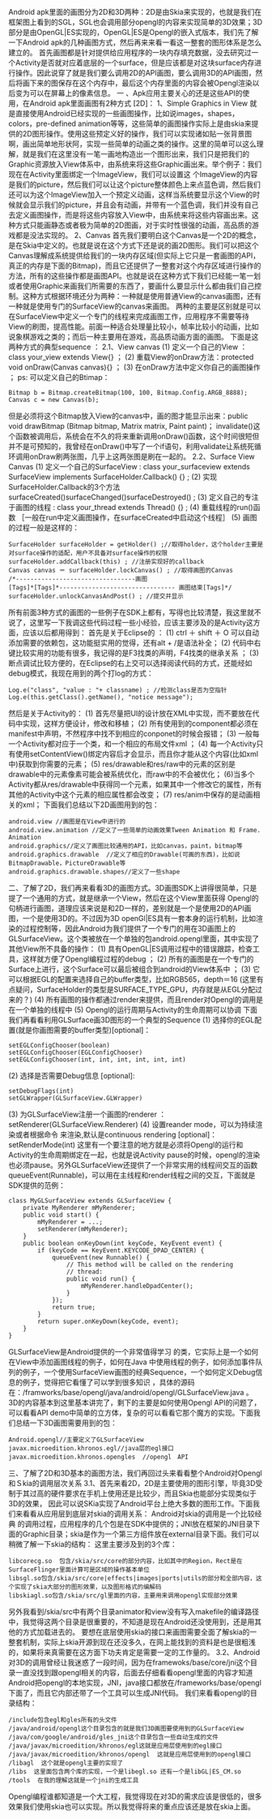 Android apk里面的画图分为2D和3D两种：2D是由Skia来实现的，也就是我们在框架图上看到的SGL，SGL也会调用部分opengl的内容来实现简单的3D效果；3D部分是由OpenGL|ES实现的，OpenGL|ES是Opengl的嵌入式版本，我们先了解一下Android apk的几种画图方式，然后再来来看一看这一整套的图形体系是怎么建立的。
首先画图都是针对提供给应用程序的一块内存填充数据，没去研究过一个Activity是否就对应着底层的一个surface，但是应该都是对这块surface内存进行操作。因此说穿了就是我们要么调用2D的API画图，要么调用3D的API画图，然后将画下来的图保存在这个内存中，最后这个内存里面的内容会被Opengl渲染以后变为可以在屏幕上的像素信息。
一 、Apk应用主要关心的还是这些API的使用，在Android apk里面画图有2种方式 [2D]：
1、Simple Graphics in View
就是直接使用Android已经实现的一些画图操作，比如说images，shapes，colors，pre-defined animation等等，这些简单的画图操作实际上是由skia来提供的2D图形操作。使用这些预定义好的操作，我们可以实现诸如贴一张背景图啊，画出简单地形状阿，实现一些简单的动画之类的操作。这里的简单可以这么理解，就是我们在这里没有一笔一画地构造出一个图形出来，我们只是把我们的Graphic资源放入View体系中，由系统来将这些Graphic画出来。举个例子：我们现在在Activity里面绑定一个ImageView，我们可以设置这 个ImageView的内容是我们的picture，然后我们可以让这个picture整体颜色上来点蓝色调，然后我们还可以为这个ImageView加入一个预定义动画，这样当系统要显示这个View的时候就会显示我们的picture，并且会有动画，并带有一个蓝色调，我们并没有自己去定义画图操作，而是将这些内容放入View中，由系统来将这些内容画出来。这种方式只能画静态或者极为简单的2D图画，对于实时性很强的动画，高品质的游戏都是没法实现的。
2、Canvas
首先我们要明白这个Canvas是一个2D的概念，是在Skia中定义的。也就是说在这个方式下还是说的画2D图形。我们可以把这个Canvas理解成系统提供给我们的一块内存区域(但实际上它只是一套画图的API，真正的内存是下面的Bitmap)，而且它还提供了一整套对这个内存区域进行操作的方法，所有的这些操作都是画图API。也就是说在这种方式下我们已经能一笔一划或者使用Graphic来画我们所需要的东西了，要画什么要显示什么都由我们自己控制。这种方式根据环境还分为两种：一种就是使用普通View的canvas画图，还有一种就是使用专门的SurfaceView的canvas来画图。 两种的主要是区别就是可以在SurfaceView中定义一个专门的线程来完成画图工作，应用程序不需要等待View的刷图，提高性能。前面一种适合处理量比较小，帧率比较小的动画，比如说象棋游戏之类的；而后一种主要用在游戏，高品质动画方面的画图。
下面是这两种方式的典型sequence ：
2.1、View canvas
(1)  定义一个自己的View ：class your_view extends View{}  ；
(2)  重载View的onDraw方法：protected void onDraw(Canvas canvas){} ；
(3)  在onDraw方法中定义你自己的画图操作 ；
ps: 可以定义自己的Btimap：
```  
Bitmap b = Bitmap.createBitmap(100, 100, Bitmap.Config.ARGB_8888);
Canvas c = new Canvas(b);
```
但是必须将这个Bitmap放入View的canvas中，画的图才能显示出来：public void drawBitmap (Bitmap bitmap, Matrix matrix, Paint paint)；
invalidate()这个函数被调用后，系统会在不久的将来重新调用onDraw()函数，这个时间很短但并不是可预知的，我曾经在onDraw()中写了一个if语句，利用validate让系统死循环调用onDraw刷两张图，几乎上这两张图是刷在一起的。
2.2、Surface View Canvas
(1)  定义一个自己的SurfaceView : class your_surfaceview extends SurfaceView  implements SurfaceHolder.Callback() {}  ;
(2)  实现SurfaceHolder.Callback的3个方法surfaceCreated()surfaceChanged()surfaceDestroyed() ;
(3)  定义自己的专注于画图的线程  : class your_thread extends Thread() {} ;
(4)  重载线程的run()函数  ［一般在run中定义画图操作，在surfaceCreated中启动这个线程］
(5)  画图的过程一般是这样的：
```  
SurfaceHolder surfaceHolder = getHolder() ;//取得holder，这个holder主要是对surface操作的适配，用户不具备对surface操作的权限
surfaceHolder.addCallback(this) ; //注册实现好的callback
Canvas canvas ＝ surfaceHolder.lockCanvas() ; //取得画图的Canvas
/*---------------------------------画图
[Tags]*[Tags]*-------------------------------- 画图结束[Tags]*/
surfaceHolder.unlockCanvasAndPost() ; //提交并显示
```
所有前面3种方式的画图的一些例子在SDK上都有，写得也比较清楚，我这里就不说了，这里写一下我调这些代码过程一些小经验，应该主要涉及的是Activity这方面，应该以后都用得到：
首先是关于Eclipse的 ：
(1) ctrl ＋ shift ＋ O 可以自动添加需要的依赖包，这功能挺实用的觉得，还有alt + /是语法补全；
(2) 代码中右键比较实用的功能有很多，我记得的是F3找类的声明，F4找类的继承关系 ；
(3) 断点调试比较方便的，在Eclipse的右上交可以选择阅读代码的方式，还能经如debug模式，我现在用到的两个打log的方式：
```  
Log.e("class", "value : "+ classname) ; //检测class是否为空指针
Log.e(this.getClass().getName(), "notice message");
```
然后是关于Activity的：
(1) 首先尽量把UI的设计放在XML中实现，而不要放在代码中实现，这样方便设计，修改和移植；
(2) 所有使用到的component都必须在manifest中声明，不然程序中找不到相应的conponet的时候会报错；
(3) 一般每一个Activity都对应于一个类，和一个相应的布局文件xml ；
(4) 每一个Activity只有使用setContentView()绑定内容后才会显示，而且你才能从这个内容(比如xml中)获取到你需要的元素；
(5) res/drawable和res/raw中的元素的区别是drawable中的元素像素可能会被系统优化，而raw中的不会被优化；
(6)当多个Activity都从res/drawable中获得同一个元素，如果其中一个修改它的属性，所有其他的Activity中这个元素的相应属性都会改变；
(7) res/anim中保存的是动画相关的xml；
下面我们总结以下2D画图用到的包：
```  
android.view //画图是在View中进行的
android.view.animation //定义了一些简单的动画效果Tween Animation 和 Frame. Animation
android.graphics//定义了画图比较通用的API，比如canvas，paint，bitmap等
android.graphics.drawable  //定义了相应的Drawable(可画的东西)，比如说BitmapDrawable，PictureDrawable等
android.graphics.drawable.shapes//定义了一些shape
```
二、了解了2D，我们再来看看3D的画图方式。3D画图SDK上讲得很简单，只是提了一个通用的方式，就是继承一个View，然后在这个View里面获得 Opengl的句柄进行画图，道理应该来说是和2D一样的，差别就是一个是使用2D的API画图，一个是使用3D的。不过因为3D openGl|ES具有一套本身的运行机制，比如渲染的过程控制等，因此Android为我们提供了一个专门的用在3D画图上的GLSurfaceView。这个类被放在一个单独的包android.opengl里面，其中实现了其他View所不具备的操作：
(1) 具有OpenGL|ES调用过程中的错误跟踪，检查工具，这样就方便了Opengl编程过程的debug ；
(2) 所有的画图是在一个专门的Surface上进行，这个Surface可以最后被组合到android的View体系中 ；
(3) 它可以根据EGL的配置来选择自己的buffer类型，比如RGB565，depth＝16
 (这里有点疑问，SurfaceHolder的类型是SURFACE_TYPE_GPU，内存就是从EGL分配过来的？)
(4) 所有画图的操作都通过render来提供，而且render对Opengl的调用是在一个单独的线程中
(5) Opengl的运行周期与Activity的生命周期可以协调
下面我们再看看利用GLSurface画3D图形的一个典型的Sequence
(1)  选择你的EGL配置(就是你画图需要的buffer类型)[optional]：
```  
setEGLConfigChooser(boolean)
setEGLConfigChooser(EGLConfigChooser) 
setEGLConfigChooser(int, int, int, int, int, int)
```
(2) 选择是否需要Debug信息 [optional]:
```  
setDebugFlags(int)
setGLWrapper(GLSurfaceView.GLWrapper)
```
(3) 为GLSurfaceView注册一个画图的renderer ： setRenderer(GLSurfaceView.Renderer)
(4) 设置reander mode，可以为持续渲染或者根据命令 来渲染,默认是continuous rendering [optional]： setRenderMode(int)
这里有一个要注意的地方就是必须将Opengl的运行和Activity的生命周期绑定在一起，也就是说Activity pause的时候，opengl的渲染也必须pause。另外GLSurfaceView还提供了一个非常实用的线程间交互的函数queueEvent(Runnable)，可以用在主线程和render线程之间的交互，下面就是SDK提供的范例：
```  
class MyGLSurfaceView extends GLSurfaceView {
	private MyRenderer mMyRenderer;
	public void start() {
		mMyRenderer = ...;
		setRenderer(mMyRenderer);
	}
	public boolean onKeyDown(int keyCode, KeyEvent event) {
		if (keyCode == KeyEvent.KEYCODE_DPAD_CENTER) {
			queueEvent(new Runnable() {
				// This method will be called on the rendering
				// thread:
				public void run() {
					mMyRenderer.handleDpadCenter();
				}
			});
			return true;
		}
		return super.onKeyDown(keyCode, event);
	}
}
```
GLSurfaceView是Android提供的一个非常值得学习 的类，它实际上是一个如何在View中添加画图线程的例子，如何在Java 中使用线程的例子，如何添加事件队列的例子，一个使用SurfaceView画图的经典Sequence，一个如何定义Debug信息的例子，觉得把它看懂了可以学到很多知识 ，具体的源码在：/framworks/base/opengl/java/android/opengl/GLSurfaceView.java 。
3D的内容基本到这里基本讲完了，剩下的主要是如何使用Opengl API的问题了，可以看看API demo中简单的立方体，复杂的可以看看它那个魔方的实现。下面我们总结一下3D画图需要用到的包：
```  
Android.opengl//主要定义了GLSurfaceView
javax.microedition.khronos.egl//java层的egl接口
javax.microedition.khronos.opengles  //opengl　API
```
三、了解了2D和3D基本的画图方法，我们再回过头来看看整个Android对Opengl和Ｓkia的调用层次关系
3.1、首先来看2D，2D是主要使用的图形引擎，毕竟3D受制于其过高的硬件要求在手机上使用还是比较少，而且Skia也能部分实现类似于3D的效果， 因此可以说SKia实现了Android平台上绝大多数的图形工作。下面我们来看看从应用层到底层对skia的调用关系： 
Android对skia的调用是一个比较经典 的调用过程，应用程序的几个包是在SDK中提供的；JNI放在框架的JNI目录下面的Graphic目录；skia是作为一个第三方组件放在external目录下面。我们可以稍微了解一下skia的结构： 
这里主要涉及到的3个库：
```  
libcorecg.so  包含/skia/src/core的部分内容，比如其中的Region，Rect是在SurfaceFlinger里面计算可是区域的操作基本单位
libsgl.so包含/skia/src/core|effects|images|ports|utils的部分和全部内容，这个实现了skia大部分的图形效果，以及图形格式的编解码
libskiagl.so包含/skia/src/gl里面的内容，主要用来调用opengl实现部分效果
```
另外我看到/skia/src中有两个目录animator和view没有写入makefile的编译路径中，我觉得这两个目录是很重要的，不知道是现在Android还没使用到，还是用其他的方式加载进去的。
要想在底层使用skia的接口来画图需要全面了解skia的一整套机制，实际上skia开源到现在还没多久，在网上能找到的资料是也是很粗浅的，如果将来真需要在这方面下功夫肯定是需要一定的工作量的。
3.2、Android对3D的调用曾经让我迷惑了一段时间，因为在framewoks/base/core/jni这个目录一直没找到跟opengl相关的内容，后面去仔细看看opengl里面的内容才知道Android把opengl的本地实现，JNI，java接口都放在/frameworks/base/opengl下面了，而且它内部还带了一个工具可以生成JNI代码。
我们来看看opengl的目录结构：
```  
/include包含egl和gles所有的头文件 
/java/android/opengl这个目录包含的就是我们3D画图要使用到的GLSurfaceView
/java/com/google/android/gles_jni这个目录包含一些自动生成的文件
/java/javax/microedition/khronos/egl这就是应用层使用到的egl接口
/java/javax/microedition/khronos/opengl  这就是应用层使用到的opengl接口
/libagl  这个就是opengl主要的实现了
/libs  这里面包含两个库的实现，一个是libegl.so 还有一个是libGL|ES_CM.so
/tools  在我的理解这就是一个jni的生成工具
```
Opengl编程谁都知道是一个大工程，我觉得现在对3D的需求应该是很低的，很多效果我们使用skia也可以实现。所以我觉得将来的重点应该还是放在skia上面。